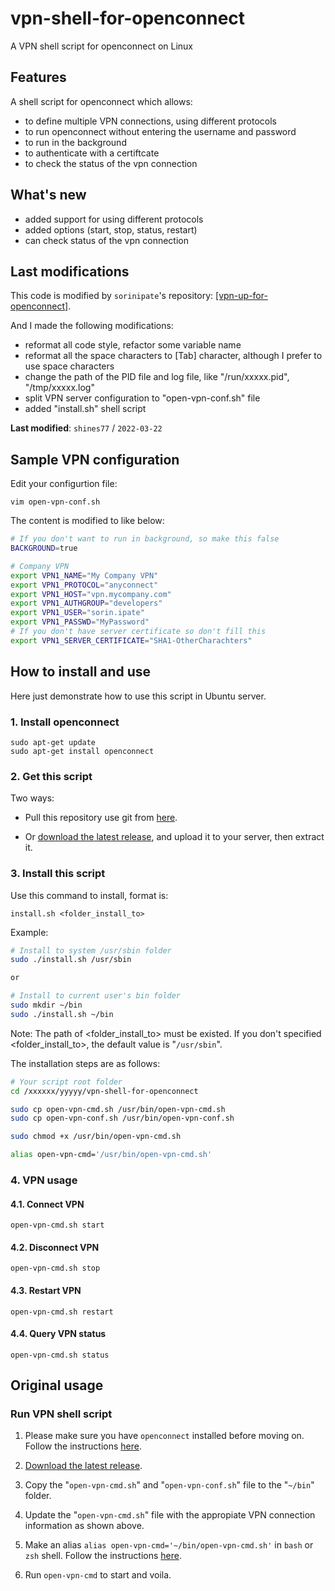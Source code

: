 # vpn-shell-for-openconnect

A VPN shell script for openconnect on Linux

## Features

A shell script for openconnect which allows:

- to define multiple VPN connections, using different protocols
- to run openconnect without entering the username and password
- to run in the background
- to authenticate with a certiftcate
- to check the status of the vpn connection

## What's new

- added support for using different protocols
- added options (start, stop, status, restart)
- can check status of the vpn connection

## Last modifications

This code is modified by `sorinipate`'s repository: [\[vpn-up-for-openconnect\]](https://github.com/sorinipate/vpn-up-for-openconnect).

And I made the following modifications:

- reformat all code style, refactor some variable name
- reformat all the space characters to [Tab] character, although I prefer to use space characters
- change the path of the PID file and log file, like "/run/xxxxx.pid", "/tmp/xxxxx.log"
- split VPN server configuration to "open-vpn-conf.sh" file
- added "install.sh" shell script

**Last modified**: `shines77` / `2022-03-22`

## Sample VPN configuration

Edit your configurtion file:

```shell
vim open-vpn-conf.sh
```

The content is modified to like below:

```bash
# If you don't want to run in background, so make this false
BACKGROUND=true

# Company VPN
export VPN1_NAME="My Company VPN"
export VPN1_PROTOCOL="anyconnect"
export VPN1_HOST="vpn.mycompany.com"
export VPN1_AUTHGROUP="developers"
export VPN1_USER="sorin.ipate"
export VPN1_PASSWD="MyPassword"
# If you don't have server certificate so don't fill this
export VPN1_SERVER_CERTIFICATE="SHA1-OtherCharachters"
```

## How to install and use

Here just demonstrate how to use this script in Ubuntu server.

### 1. Install openconnect

```shell
sudo apt-get update
sudo apt-get install openconnect
```

### 2. Get this script

Two ways:

- Pull this repository use git from [here](https://github.com/shines77/vpn-shell-for-openconnect).

- Or [download the latest release](https://github.com/shines77/vpn-shell-for-openconnect/releases/download/v1.0-alpha/vpn-shell-for-openconnect-master.zip), and upload it to your server, then extract it.

### 3. Install this script

Use this command to install, format is:

```shell
install.sh <folder_install_to>
```

Example:

```bash
# Install to system /usr/sbin folder
sudo ./install.sh /usr/sbin

or

# Install to current user's bin folder
sudo mkdir ~/bin
sudo ./install.sh ~/bin
```

Note: The path of <folder_install_to> must be existed. If you don't specified <folder_install_to>, the default value is "`/usr/sbin`".

The installation steps are as follows:

```bash
# Your script root folder
cd /xxxxxx/yyyyy/vpn-shell-for-openconnect

sudo cp open-vpn-cmd.sh /usr/bin/open-vpn-cmd.sh
sudo cp open-vpn-conf.sh /usr/bin/open-vpn-conf.sh

sudo chmod +x /usr/bin/open-vpn-cmd.sh

alias open-vpn-cmd='/usr/bin/open-vpn-cmd.sh'
```

### 4. VPN usage

#### 4.1. Connect VPN

```shell
open-vpn-cmd.sh start
```

#### 4.2. Disconnect VPN

```shell
open-vpn-cmd.sh stop
```

#### 4.3. Restart VPN

```shell
open-vpn-cmd.sh restart
```

#### 4.4. Query VPN status

```shell
open-vpn-cmd.sh status
```

## Original usage

### Run VPN shell script

1. Please make sure you have `openconnect` installed before moving on. Follow the instructions [here](https://formulae.brew.sh/formula/openconnect).

2. [Download the latest release](https://github.com/shines77/vpn-shell-for-openconnect/releases/download/v1.0-alpha/vpn-shell-for-openconnect-master.zip).

3. Copy the "`open-vpn-cmd.sh`" and "`open-vpn-conf.sh`" file to the "`~/bin`" folder.

4. Update the "`open-vpn-cmd.sh`" file with the appropiate VPN connection information as shown above.

5. Make an alias `alias open-vpn-cmd='~/bin/open-vpn-cmd.sh'` in `bash` or `zsh` shell. Follow the instructions [here](https://wpbeaches.com/make-an-alias-in-bash-or-zsh-shell-in-macos-with-terminal/?__cf_chl_jschl_tk__=60015f4af93b104457efe3f2c7cd70de60ea05aa-1620807543-0-Ab8kPRiPbnWqJwPgGZ3k9zQ7t6ZrVnGiWZZGwLH1zmtS0Z2_I9_4k3484HAUDxe0WrYTgXZcYJg86SM895qayJYySOYhh0XdTBtOZwfa-KKLrgR-KJ9rvQmIas6UVdqHdedjUmCgljtFoxzGKguvu1TZ0NA_WAt8FrrfYo8aYhaXFXFVPkhvarI2mI1vWHc06ROepAwLTHfibEXn6VIiC02c0s3RD_5h_NsByw_6eWHESbqdUTnahAA-ls6lgQ7wY556EShckoVIvPGgnLWlYb4diIXOKntvTKMrPAtndHnB1oGY9RC8tZlfDlRrdnB4d6aaKgyp1uKgL77BPmmuRP9TDI3cnqGJoKc9_-Og5t5H2mOPjgo7La9F6Nja6Pn6jnyExLDsYvoASWdOG6mlYdP8IVQ9MXKJcoYphsdiZNuv4WxieW9GY7rPIdMQ0y2Rq9Rae04fi0JFl7GdQKEbC0uEY5umB5Bd9Dsc1aY6xb85).

6. Run `open-vpn-cmd` to start and voila.
